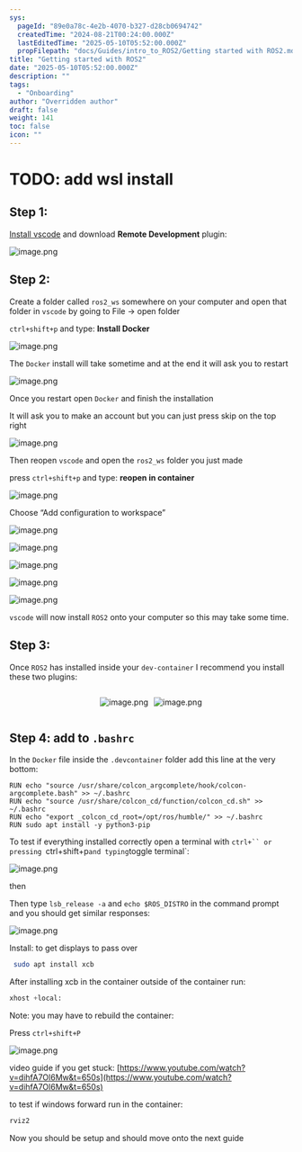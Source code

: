 ```yaml
---
sys:
  pageId: "89e0a78c-4e2b-4070-b327-d28cb0694742"
  createdTime: "2024-08-21T00:24:00.000Z"
  lastEditedTime: "2025-05-10T05:52:00.000Z"
  propFilepath: "docs/Guides/intro_to_ROS2/Getting started with ROS2.md"
title: "Getting started with ROS2"
date: "2025-05-10T05:52:00.000Z"
description: ""
tags:
  - "Onboarding"
author: "Overridden author"
draft: false
weight: 141
toc: false
icon: ""
---
```


# TODO: add wsl install

## Step 1:

[Install vscode](https://code.visualstudio.com/download) and download **Remote Development** plugin:

![image.png](https://prod-files-secure.s3.us-west-2.amazonaws.com/d518164a-d88e-44d1-a4ee-3adb3bd8bce0/efb52993-1881-4a40-b95e-6f020334f022/image.png?X-Amz-Algorithm=AWS4-HMAC-SHA256&X-Amz-Content-Sha256=UNSIGNED-PAYLOAD&X-Amz-Credential=ASIAZI2LB466ZYETM5LZ%2F20250628%2Fus-west-2%2Fs3%2Faws4_request&X-Amz-Date=20250628T004131Z&X-Amz-Expires=3600&X-Amz-Security-Token=IQoJb3JpZ2luX2VjEIj%2F%2F%2F%2F%2F%2F%2F%2F%2F%2FwEaCXVzLXdlc3QtMiJHMEUCIQCeKAApMXxB5us%2Be9SkCeXFMABTzJRgGeHtlcRkBUF6JQIgQzIZ87e2OzPKDTMpgXxpNvg7hzPd%2FgAtWbueCNjn0noqiAQIgf%2F%2F%2F%2F%2F%2F%2F%2F%2F%2FARAAGgw2Mzc0MjMxODM4MDUiDCBvz2NzrVmrEGblJyrcA2sFHDf0vmBsL1CSzFrp6IcDgKjNzDNUrJPfHzPbzo7xhs2%2BzgBGisIHRJ5goeXJuHzLBRCIxomoTY3msq5cNKoMWSafk5%2B%2Ff3zkRelq%2BrzpOyOsrQaIC956cJtEWm5pR9CNsMSLGiIVjXxQP9APxRhy0S0HvY8R2YHUylwkWFXyAo3dxanBX%2Flv6i%2B85FWyHPNE0Rnwwe%2BzP%2F%2F3NaYy4%2F5xcRis884J4mAmoqQ8mX05rVY0HxO3rrzj5gddxgnYgiZQb2uB9jtSW%2BnBRssABnhH0%2FxhjKnBX6L5i%2Ffutt1%2BOpD6lqBsmynbKqppxv3qEo8wr5h%2FHJaauHgSKRmt83UO6o7CnD1f5mZdDjAIp4optnsIHqAIEE7wj%2FmMtYOrh7OGrEG0LKvPaOzGW2egel%2FLCkqK98UCNdfchtJJvkeCVV3RG7t1h8xoCHm91YAk2bDHwCkTxQGslIb5e8rMostkdm%2BsevgX8nxKLRr2%2B50so5XND5bO48fIeRjPK1KaMgiuh1WFvN%2BMa%2FP3tbdIXN8C5R1MOS92ZAcArgA78kxsYTotsV3xAUmcceOemaESwsZYpfVGFpXTWtWH1Ts%2FeHn6naGanoLEs4CO9wdOK6om%2B6s1qrl7x%2FkyOI8%2BMNfW%2FMIGOqUB%2F8mTvSuuQTf0syj%2B4YIZBk2o8wjYS9LrgPlr%2BJt9ig1YcsUjCoLIkor2GohqpjUdZ%2FFijOMx1JxspJF1VdacvbmUqJsfIxLDWG00QYlF2f4n2ruhz4jx6xl%2BbdMIgIVydYOVzZqMxhKPp0zpCObF8Lhl%2Ff2x%2F3kmSOZZStuuwmJQcfCp1Ot5YyXSWehKzMwK9tV1Z6T5JsEg1L142Cja%2BEe9nwE%2F&X-Amz-Signature=3270e6205c64b020145eaab01acd0a0632fefaf377731cc9642bd98793dab6c3&X-Amz-SignedHeaders=host&x-amz-checksum-mode=ENABLED&x-id=GetObject)

## Step 2:

Create a folder called `ros2_ws` somewhere on your computer and open that folder in `vscode` by going to File → open folder 

`ctrl+shift+p` and type: **Install Docker**

![image.png](https://prod-files-secure.s3.us-west-2.amazonaws.com/d518164a-d88e-44d1-a4ee-3adb3bd8bce0/2269dc0e-1cd5-47ff-bceb-c04ad9b2eab0/image.png?X-Amz-Algorithm=AWS4-HMAC-SHA256&X-Amz-Content-Sha256=UNSIGNED-PAYLOAD&X-Amz-Credential=ASIAZI2LB466ZYETM5LZ%2F20250628%2Fus-west-2%2Fs3%2Faws4_request&X-Amz-Date=20250628T004131Z&X-Amz-Expires=3600&X-Amz-Security-Token=IQoJb3JpZ2luX2VjEIj%2F%2F%2F%2F%2F%2F%2F%2F%2F%2FwEaCXVzLXdlc3QtMiJHMEUCIQCeKAApMXxB5us%2Be9SkCeXFMABTzJRgGeHtlcRkBUF6JQIgQzIZ87e2OzPKDTMpgXxpNvg7hzPd%2FgAtWbueCNjn0noqiAQIgf%2F%2F%2F%2F%2F%2F%2F%2F%2F%2FARAAGgw2Mzc0MjMxODM4MDUiDCBvz2NzrVmrEGblJyrcA2sFHDf0vmBsL1CSzFrp6IcDgKjNzDNUrJPfHzPbzo7xhs2%2BzgBGisIHRJ5goeXJuHzLBRCIxomoTY3msq5cNKoMWSafk5%2B%2Ff3zkRelq%2BrzpOyOsrQaIC956cJtEWm5pR9CNsMSLGiIVjXxQP9APxRhy0S0HvY8R2YHUylwkWFXyAo3dxanBX%2Flv6i%2B85FWyHPNE0Rnwwe%2BzP%2F%2F3NaYy4%2F5xcRis884J4mAmoqQ8mX05rVY0HxO3rrzj5gddxgnYgiZQb2uB9jtSW%2BnBRssABnhH0%2FxhjKnBX6L5i%2Ffutt1%2BOpD6lqBsmynbKqppxv3qEo8wr5h%2FHJaauHgSKRmt83UO6o7CnD1f5mZdDjAIp4optnsIHqAIEE7wj%2FmMtYOrh7OGrEG0LKvPaOzGW2egel%2FLCkqK98UCNdfchtJJvkeCVV3RG7t1h8xoCHm91YAk2bDHwCkTxQGslIb5e8rMostkdm%2BsevgX8nxKLRr2%2B50so5XND5bO48fIeRjPK1KaMgiuh1WFvN%2BMa%2FP3tbdIXN8C5R1MOS92ZAcArgA78kxsYTotsV3xAUmcceOemaESwsZYpfVGFpXTWtWH1Ts%2FeHn6naGanoLEs4CO9wdOK6om%2B6s1qrl7x%2FkyOI8%2BMNfW%2FMIGOqUB%2F8mTvSuuQTf0syj%2B4YIZBk2o8wjYS9LrgPlr%2BJt9ig1YcsUjCoLIkor2GohqpjUdZ%2FFijOMx1JxspJF1VdacvbmUqJsfIxLDWG00QYlF2f4n2ruhz4jx6xl%2BbdMIgIVydYOVzZqMxhKPp0zpCObF8Lhl%2Ff2x%2F3kmSOZZStuuwmJQcfCp1Ot5YyXSWehKzMwK9tV1Z6T5JsEg1L142Cja%2BEe9nwE%2F&X-Amz-Signature=3d0641ff9a0112cb11d1971a6ce86aa355d9e9ac848641e8d9277b9018ba3d05&X-Amz-SignedHeaders=host&x-amz-checksum-mode=ENABLED&x-id=GetObject)

The `Docker` install will take sometime and at the end it will ask you to restart

![image.png](https://prod-files-secure.s3.us-west-2.amazonaws.com/d518164a-d88e-44d1-a4ee-3adb3bd8bce0/ed233f78-be33-4b1f-b89c-9c346c0e961e/image.png?X-Amz-Algorithm=AWS4-HMAC-SHA256&X-Amz-Content-Sha256=UNSIGNED-PAYLOAD&X-Amz-Credential=ASIAZI2LB466ZYETM5LZ%2F20250628%2Fus-west-2%2Fs3%2Faws4_request&X-Amz-Date=20250628T004131Z&X-Amz-Expires=3600&X-Amz-Security-Token=IQoJb3JpZ2luX2VjEIj%2F%2F%2F%2F%2F%2F%2F%2F%2F%2FwEaCXVzLXdlc3QtMiJHMEUCIQCeKAApMXxB5us%2Be9SkCeXFMABTzJRgGeHtlcRkBUF6JQIgQzIZ87e2OzPKDTMpgXxpNvg7hzPd%2FgAtWbueCNjn0noqiAQIgf%2F%2F%2F%2F%2F%2F%2F%2F%2F%2FARAAGgw2Mzc0MjMxODM4MDUiDCBvz2NzrVmrEGblJyrcA2sFHDf0vmBsL1CSzFrp6IcDgKjNzDNUrJPfHzPbzo7xhs2%2BzgBGisIHRJ5goeXJuHzLBRCIxomoTY3msq5cNKoMWSafk5%2B%2Ff3zkRelq%2BrzpOyOsrQaIC956cJtEWm5pR9CNsMSLGiIVjXxQP9APxRhy0S0HvY8R2YHUylwkWFXyAo3dxanBX%2Flv6i%2B85FWyHPNE0Rnwwe%2BzP%2F%2F3NaYy4%2F5xcRis884J4mAmoqQ8mX05rVY0HxO3rrzj5gddxgnYgiZQb2uB9jtSW%2BnBRssABnhH0%2FxhjKnBX6L5i%2Ffutt1%2BOpD6lqBsmynbKqppxv3qEo8wr5h%2FHJaauHgSKRmt83UO6o7CnD1f5mZdDjAIp4optnsIHqAIEE7wj%2FmMtYOrh7OGrEG0LKvPaOzGW2egel%2FLCkqK98UCNdfchtJJvkeCVV3RG7t1h8xoCHm91YAk2bDHwCkTxQGslIb5e8rMostkdm%2BsevgX8nxKLRr2%2B50so5XND5bO48fIeRjPK1KaMgiuh1WFvN%2BMa%2FP3tbdIXN8C5R1MOS92ZAcArgA78kxsYTotsV3xAUmcceOemaESwsZYpfVGFpXTWtWH1Ts%2FeHn6naGanoLEs4CO9wdOK6om%2B6s1qrl7x%2FkyOI8%2BMNfW%2FMIGOqUB%2F8mTvSuuQTf0syj%2B4YIZBk2o8wjYS9LrgPlr%2BJt9ig1YcsUjCoLIkor2GohqpjUdZ%2FFijOMx1JxspJF1VdacvbmUqJsfIxLDWG00QYlF2f4n2ruhz4jx6xl%2BbdMIgIVydYOVzZqMxhKPp0zpCObF8Lhl%2Ff2x%2F3kmSOZZStuuwmJQcfCp1Ot5YyXSWehKzMwK9tV1Z6T5JsEg1L142Cja%2BEe9nwE%2F&X-Amz-Signature=977cd4a7ab22d86ed80daed1c56b3f88ed17b87a9241db3ea15d5a4c2e594a2a&X-Amz-SignedHeaders=host&x-amz-checksum-mode=ENABLED&x-id=GetObject)

Once you restart open `Docker` and finish the installation

It will ask you to make an account but you can just press skip on the top right

![image.png](https://prod-files-secure.s3.us-west-2.amazonaws.com/d518164a-d88e-44d1-a4ee-3adb3bd8bce0/21010ad9-1659-4fd9-9f59-9932a09b2a3d/image.png?X-Amz-Algorithm=AWS4-HMAC-SHA256&X-Amz-Content-Sha256=UNSIGNED-PAYLOAD&X-Amz-Credential=ASIAZI2LB466ZYETM5LZ%2F20250628%2Fus-west-2%2Fs3%2Faws4_request&X-Amz-Date=20250628T004131Z&X-Amz-Expires=3600&X-Amz-Security-Token=IQoJb3JpZ2luX2VjEIj%2F%2F%2F%2F%2F%2F%2F%2F%2F%2FwEaCXVzLXdlc3QtMiJHMEUCIQCeKAApMXxB5us%2Be9SkCeXFMABTzJRgGeHtlcRkBUF6JQIgQzIZ87e2OzPKDTMpgXxpNvg7hzPd%2FgAtWbueCNjn0noqiAQIgf%2F%2F%2F%2F%2F%2F%2F%2F%2F%2FARAAGgw2Mzc0MjMxODM4MDUiDCBvz2NzrVmrEGblJyrcA2sFHDf0vmBsL1CSzFrp6IcDgKjNzDNUrJPfHzPbzo7xhs2%2BzgBGisIHRJ5goeXJuHzLBRCIxomoTY3msq5cNKoMWSafk5%2B%2Ff3zkRelq%2BrzpOyOsrQaIC956cJtEWm5pR9CNsMSLGiIVjXxQP9APxRhy0S0HvY8R2YHUylwkWFXyAo3dxanBX%2Flv6i%2B85FWyHPNE0Rnwwe%2BzP%2F%2F3NaYy4%2F5xcRis884J4mAmoqQ8mX05rVY0HxO3rrzj5gddxgnYgiZQb2uB9jtSW%2BnBRssABnhH0%2FxhjKnBX6L5i%2Ffutt1%2BOpD6lqBsmynbKqppxv3qEo8wr5h%2FHJaauHgSKRmt83UO6o7CnD1f5mZdDjAIp4optnsIHqAIEE7wj%2FmMtYOrh7OGrEG0LKvPaOzGW2egel%2FLCkqK98UCNdfchtJJvkeCVV3RG7t1h8xoCHm91YAk2bDHwCkTxQGslIb5e8rMostkdm%2BsevgX8nxKLRr2%2B50so5XND5bO48fIeRjPK1KaMgiuh1WFvN%2BMa%2FP3tbdIXN8C5R1MOS92ZAcArgA78kxsYTotsV3xAUmcceOemaESwsZYpfVGFpXTWtWH1Ts%2FeHn6naGanoLEs4CO9wdOK6om%2B6s1qrl7x%2FkyOI8%2BMNfW%2FMIGOqUB%2F8mTvSuuQTf0syj%2B4YIZBk2o8wjYS9LrgPlr%2BJt9ig1YcsUjCoLIkor2GohqpjUdZ%2FFijOMx1JxspJF1VdacvbmUqJsfIxLDWG00QYlF2f4n2ruhz4jx6xl%2BbdMIgIVydYOVzZqMxhKPp0zpCObF8Lhl%2Ff2x%2F3kmSOZZStuuwmJQcfCp1Ot5YyXSWehKzMwK9tV1Z6T5JsEg1L142Cja%2BEe9nwE%2F&X-Amz-Signature=b18d3191eb11728b46965f9eb5670a997d03b79793b24f2d5a4afe3899f089a1&X-Amz-SignedHeaders=host&x-amz-checksum-mode=ENABLED&x-id=GetObject)

Then reopen `vscode` and open the `ros2_ws` folder you just made

press `ctrl+shift+p` and type: **reopen in container**

![image.png](https://prod-files-secure.s3.us-west-2.amazonaws.com/d518164a-d88e-44d1-a4ee-3adb3bd8bce0/4e93b8c2-41ad-488c-8095-c74205196118/image.png?X-Amz-Algorithm=AWS4-HMAC-SHA256&X-Amz-Content-Sha256=UNSIGNED-PAYLOAD&X-Amz-Credential=ASIAZI2LB466ZYETM5LZ%2F20250628%2Fus-west-2%2Fs3%2Faws4_request&X-Amz-Date=20250628T004131Z&X-Amz-Expires=3600&X-Amz-Security-Token=IQoJb3JpZ2luX2VjEIj%2F%2F%2F%2F%2F%2F%2F%2F%2F%2FwEaCXVzLXdlc3QtMiJHMEUCIQCeKAApMXxB5us%2Be9SkCeXFMABTzJRgGeHtlcRkBUF6JQIgQzIZ87e2OzPKDTMpgXxpNvg7hzPd%2FgAtWbueCNjn0noqiAQIgf%2F%2F%2F%2F%2F%2F%2F%2F%2F%2FARAAGgw2Mzc0MjMxODM4MDUiDCBvz2NzrVmrEGblJyrcA2sFHDf0vmBsL1CSzFrp6IcDgKjNzDNUrJPfHzPbzo7xhs2%2BzgBGisIHRJ5goeXJuHzLBRCIxomoTY3msq5cNKoMWSafk5%2B%2Ff3zkRelq%2BrzpOyOsrQaIC956cJtEWm5pR9CNsMSLGiIVjXxQP9APxRhy0S0HvY8R2YHUylwkWFXyAo3dxanBX%2Flv6i%2B85FWyHPNE0Rnwwe%2BzP%2F%2F3NaYy4%2F5xcRis884J4mAmoqQ8mX05rVY0HxO3rrzj5gddxgnYgiZQb2uB9jtSW%2BnBRssABnhH0%2FxhjKnBX6L5i%2Ffutt1%2BOpD6lqBsmynbKqppxv3qEo8wr5h%2FHJaauHgSKRmt83UO6o7CnD1f5mZdDjAIp4optnsIHqAIEE7wj%2FmMtYOrh7OGrEG0LKvPaOzGW2egel%2FLCkqK98UCNdfchtJJvkeCVV3RG7t1h8xoCHm91YAk2bDHwCkTxQGslIb5e8rMostkdm%2BsevgX8nxKLRr2%2B50so5XND5bO48fIeRjPK1KaMgiuh1WFvN%2BMa%2FP3tbdIXN8C5R1MOS92ZAcArgA78kxsYTotsV3xAUmcceOemaESwsZYpfVGFpXTWtWH1Ts%2FeHn6naGanoLEs4CO9wdOK6om%2B6s1qrl7x%2FkyOI8%2BMNfW%2FMIGOqUB%2F8mTvSuuQTf0syj%2B4YIZBk2o8wjYS9LrgPlr%2BJt9ig1YcsUjCoLIkor2GohqpjUdZ%2FFijOMx1JxspJF1VdacvbmUqJsfIxLDWG00QYlF2f4n2ruhz4jx6xl%2BbdMIgIVydYOVzZqMxhKPp0zpCObF8Lhl%2Ff2x%2F3kmSOZZStuuwmJQcfCp1Ot5YyXSWehKzMwK9tV1Z6T5JsEg1L142Cja%2BEe9nwE%2F&X-Amz-Signature=a5e4a361f26d30cc08a5e2d76f954bbf826f37dd2c692096afbd34e8eccf3329&X-Amz-SignedHeaders=host&x-amz-checksum-mode=ENABLED&x-id=GetObject)

Choose “Add configuration to workspace”

![image.png](https://prod-files-secure.s3.us-west-2.amazonaws.com/d518164a-d88e-44d1-a4ee-3adb3bd8bce0/9560b282-5060-4989-ba37-97e7b2c22476/image.png?X-Amz-Algorithm=AWS4-HMAC-SHA256&X-Amz-Content-Sha256=UNSIGNED-PAYLOAD&X-Amz-Credential=ASIAZI2LB466ZYETM5LZ%2F20250628%2Fus-west-2%2Fs3%2Faws4_request&X-Amz-Date=20250628T004131Z&X-Amz-Expires=3600&X-Amz-Security-Token=IQoJb3JpZ2luX2VjEIj%2F%2F%2F%2F%2F%2F%2F%2F%2F%2FwEaCXVzLXdlc3QtMiJHMEUCIQCeKAApMXxB5us%2Be9SkCeXFMABTzJRgGeHtlcRkBUF6JQIgQzIZ87e2OzPKDTMpgXxpNvg7hzPd%2FgAtWbueCNjn0noqiAQIgf%2F%2F%2F%2F%2F%2F%2F%2F%2F%2FARAAGgw2Mzc0MjMxODM4MDUiDCBvz2NzrVmrEGblJyrcA2sFHDf0vmBsL1CSzFrp6IcDgKjNzDNUrJPfHzPbzo7xhs2%2BzgBGisIHRJ5goeXJuHzLBRCIxomoTY3msq5cNKoMWSafk5%2B%2Ff3zkRelq%2BrzpOyOsrQaIC956cJtEWm5pR9CNsMSLGiIVjXxQP9APxRhy0S0HvY8R2YHUylwkWFXyAo3dxanBX%2Flv6i%2B85FWyHPNE0Rnwwe%2BzP%2F%2F3NaYy4%2F5xcRis884J4mAmoqQ8mX05rVY0HxO3rrzj5gddxgnYgiZQb2uB9jtSW%2BnBRssABnhH0%2FxhjKnBX6L5i%2Ffutt1%2BOpD6lqBsmynbKqppxv3qEo8wr5h%2FHJaauHgSKRmt83UO6o7CnD1f5mZdDjAIp4optnsIHqAIEE7wj%2FmMtYOrh7OGrEG0LKvPaOzGW2egel%2FLCkqK98UCNdfchtJJvkeCVV3RG7t1h8xoCHm91YAk2bDHwCkTxQGslIb5e8rMostkdm%2BsevgX8nxKLRr2%2B50so5XND5bO48fIeRjPK1KaMgiuh1WFvN%2BMa%2FP3tbdIXN8C5R1MOS92ZAcArgA78kxsYTotsV3xAUmcceOemaESwsZYpfVGFpXTWtWH1Ts%2FeHn6naGanoLEs4CO9wdOK6om%2B6s1qrl7x%2FkyOI8%2BMNfW%2FMIGOqUB%2F8mTvSuuQTf0syj%2B4YIZBk2o8wjYS9LrgPlr%2BJt9ig1YcsUjCoLIkor2GohqpjUdZ%2FFijOMx1JxspJF1VdacvbmUqJsfIxLDWG00QYlF2f4n2ruhz4jx6xl%2BbdMIgIVydYOVzZqMxhKPp0zpCObF8Lhl%2Ff2x%2F3kmSOZZStuuwmJQcfCp1Ot5YyXSWehKzMwK9tV1Z6T5JsEg1L142Cja%2BEe9nwE%2F&X-Amz-Signature=0e94dd1d27137d1cef92eeaf8fbd617700ddfb8c2a6d6fc7bca89c23f05b691e&X-Amz-SignedHeaders=host&x-amz-checksum-mode=ENABLED&x-id=GetObject)

![image.png](https://prod-files-secure.s3.us-west-2.amazonaws.com/d518164a-d88e-44d1-a4ee-3adb3bd8bce0/2ee63f81-886b-48e8-a553-dc6e5eac99e4/image.png?X-Amz-Algorithm=AWS4-HMAC-SHA256&X-Amz-Content-Sha256=UNSIGNED-PAYLOAD&X-Amz-Credential=ASIAZI2LB466ZYETM5LZ%2F20250628%2Fus-west-2%2Fs3%2Faws4_request&X-Amz-Date=20250628T004131Z&X-Amz-Expires=3600&X-Amz-Security-Token=IQoJb3JpZ2luX2VjEIj%2F%2F%2F%2F%2F%2F%2F%2F%2F%2FwEaCXVzLXdlc3QtMiJHMEUCIQCeKAApMXxB5us%2Be9SkCeXFMABTzJRgGeHtlcRkBUF6JQIgQzIZ87e2OzPKDTMpgXxpNvg7hzPd%2FgAtWbueCNjn0noqiAQIgf%2F%2F%2F%2F%2F%2F%2F%2F%2F%2FARAAGgw2Mzc0MjMxODM4MDUiDCBvz2NzrVmrEGblJyrcA2sFHDf0vmBsL1CSzFrp6IcDgKjNzDNUrJPfHzPbzo7xhs2%2BzgBGisIHRJ5goeXJuHzLBRCIxomoTY3msq5cNKoMWSafk5%2B%2Ff3zkRelq%2BrzpOyOsrQaIC956cJtEWm5pR9CNsMSLGiIVjXxQP9APxRhy0S0HvY8R2YHUylwkWFXyAo3dxanBX%2Flv6i%2B85FWyHPNE0Rnwwe%2BzP%2F%2F3NaYy4%2F5xcRis884J4mAmoqQ8mX05rVY0HxO3rrzj5gddxgnYgiZQb2uB9jtSW%2BnBRssABnhH0%2FxhjKnBX6L5i%2Ffutt1%2BOpD6lqBsmynbKqppxv3qEo8wr5h%2FHJaauHgSKRmt83UO6o7CnD1f5mZdDjAIp4optnsIHqAIEE7wj%2FmMtYOrh7OGrEG0LKvPaOzGW2egel%2FLCkqK98UCNdfchtJJvkeCVV3RG7t1h8xoCHm91YAk2bDHwCkTxQGslIb5e8rMostkdm%2BsevgX8nxKLRr2%2B50so5XND5bO48fIeRjPK1KaMgiuh1WFvN%2BMa%2FP3tbdIXN8C5R1MOS92ZAcArgA78kxsYTotsV3xAUmcceOemaESwsZYpfVGFpXTWtWH1Ts%2FeHn6naGanoLEs4CO9wdOK6om%2B6s1qrl7x%2FkyOI8%2BMNfW%2FMIGOqUB%2F8mTvSuuQTf0syj%2B4YIZBk2o8wjYS9LrgPlr%2BJt9ig1YcsUjCoLIkor2GohqpjUdZ%2FFijOMx1JxspJF1VdacvbmUqJsfIxLDWG00QYlF2f4n2ruhz4jx6xl%2BbdMIgIVydYOVzZqMxhKPp0zpCObF8Lhl%2Ff2x%2F3kmSOZZStuuwmJQcfCp1Ot5YyXSWehKzMwK9tV1Z6T5JsEg1L142Cja%2BEe9nwE%2F&X-Amz-Signature=aca23f66e555a7b4a5d2cd798bee92d290125d14ca781e6c0a5d36246b3547b5&X-Amz-SignedHeaders=host&x-amz-checksum-mode=ENABLED&x-id=GetObject)

![image.png](https://prod-files-secure.s3.us-west-2.amazonaws.com/d518164a-d88e-44d1-a4ee-3adb3bd8bce0/ae1580b2-b048-407e-aed9-b584224a7a04/image.png?X-Amz-Algorithm=AWS4-HMAC-SHA256&X-Amz-Content-Sha256=UNSIGNED-PAYLOAD&X-Amz-Credential=ASIAZI2LB466ZYETM5LZ%2F20250628%2Fus-west-2%2Fs3%2Faws4_request&X-Amz-Date=20250628T004131Z&X-Amz-Expires=3600&X-Amz-Security-Token=IQoJb3JpZ2luX2VjEIj%2F%2F%2F%2F%2F%2F%2F%2F%2F%2FwEaCXVzLXdlc3QtMiJHMEUCIQCeKAApMXxB5us%2Be9SkCeXFMABTzJRgGeHtlcRkBUF6JQIgQzIZ87e2OzPKDTMpgXxpNvg7hzPd%2FgAtWbueCNjn0noqiAQIgf%2F%2F%2F%2F%2F%2F%2F%2F%2F%2FARAAGgw2Mzc0MjMxODM4MDUiDCBvz2NzrVmrEGblJyrcA2sFHDf0vmBsL1CSzFrp6IcDgKjNzDNUrJPfHzPbzo7xhs2%2BzgBGisIHRJ5goeXJuHzLBRCIxomoTY3msq5cNKoMWSafk5%2B%2Ff3zkRelq%2BrzpOyOsrQaIC956cJtEWm5pR9CNsMSLGiIVjXxQP9APxRhy0S0HvY8R2YHUylwkWFXyAo3dxanBX%2Flv6i%2B85FWyHPNE0Rnwwe%2BzP%2F%2F3NaYy4%2F5xcRis884J4mAmoqQ8mX05rVY0HxO3rrzj5gddxgnYgiZQb2uB9jtSW%2BnBRssABnhH0%2FxhjKnBX6L5i%2Ffutt1%2BOpD6lqBsmynbKqppxv3qEo8wr5h%2FHJaauHgSKRmt83UO6o7CnD1f5mZdDjAIp4optnsIHqAIEE7wj%2FmMtYOrh7OGrEG0LKvPaOzGW2egel%2FLCkqK98UCNdfchtJJvkeCVV3RG7t1h8xoCHm91YAk2bDHwCkTxQGslIb5e8rMostkdm%2BsevgX8nxKLRr2%2B50so5XND5bO48fIeRjPK1KaMgiuh1WFvN%2BMa%2FP3tbdIXN8C5R1MOS92ZAcArgA78kxsYTotsV3xAUmcceOemaESwsZYpfVGFpXTWtWH1Ts%2FeHn6naGanoLEs4CO9wdOK6om%2B6s1qrl7x%2FkyOI8%2BMNfW%2FMIGOqUB%2F8mTvSuuQTf0syj%2B4YIZBk2o8wjYS9LrgPlr%2BJt9ig1YcsUjCoLIkor2GohqpjUdZ%2FFijOMx1JxspJF1VdacvbmUqJsfIxLDWG00QYlF2f4n2ruhz4jx6xl%2BbdMIgIVydYOVzZqMxhKPp0zpCObF8Lhl%2Ff2x%2F3kmSOZZStuuwmJQcfCp1Ot5YyXSWehKzMwK9tV1Z6T5JsEg1L142Cja%2BEe9nwE%2F&X-Amz-Signature=fa6aa3f71228bd8b71c5d670da093a39db478b19287db419e50f76f41bf93721&X-Amz-SignedHeaders=host&x-amz-checksum-mode=ENABLED&x-id=GetObject)

![image.png](https://prod-files-secure.s3.us-west-2.amazonaws.com/d518164a-d88e-44d1-a4ee-3adb3bd8bce0/53255b28-f75e-430f-b9e3-c0ac8577e42b/image.png?X-Amz-Algorithm=AWS4-HMAC-SHA256&X-Amz-Content-Sha256=UNSIGNED-PAYLOAD&X-Amz-Credential=ASIAZI2LB466ZYETM5LZ%2F20250628%2Fus-west-2%2Fs3%2Faws4_request&X-Amz-Date=20250628T004131Z&X-Amz-Expires=3600&X-Amz-Security-Token=IQoJb3JpZ2luX2VjEIj%2F%2F%2F%2F%2F%2F%2F%2F%2F%2FwEaCXVzLXdlc3QtMiJHMEUCIQCeKAApMXxB5us%2Be9SkCeXFMABTzJRgGeHtlcRkBUF6JQIgQzIZ87e2OzPKDTMpgXxpNvg7hzPd%2FgAtWbueCNjn0noqiAQIgf%2F%2F%2F%2F%2F%2F%2F%2F%2F%2FARAAGgw2Mzc0MjMxODM4MDUiDCBvz2NzrVmrEGblJyrcA2sFHDf0vmBsL1CSzFrp6IcDgKjNzDNUrJPfHzPbzo7xhs2%2BzgBGisIHRJ5goeXJuHzLBRCIxomoTY3msq5cNKoMWSafk5%2B%2Ff3zkRelq%2BrzpOyOsrQaIC956cJtEWm5pR9CNsMSLGiIVjXxQP9APxRhy0S0HvY8R2YHUylwkWFXyAo3dxanBX%2Flv6i%2B85FWyHPNE0Rnwwe%2BzP%2F%2F3NaYy4%2F5xcRis884J4mAmoqQ8mX05rVY0HxO3rrzj5gddxgnYgiZQb2uB9jtSW%2BnBRssABnhH0%2FxhjKnBX6L5i%2Ffutt1%2BOpD6lqBsmynbKqppxv3qEo8wr5h%2FHJaauHgSKRmt83UO6o7CnD1f5mZdDjAIp4optnsIHqAIEE7wj%2FmMtYOrh7OGrEG0LKvPaOzGW2egel%2FLCkqK98UCNdfchtJJvkeCVV3RG7t1h8xoCHm91YAk2bDHwCkTxQGslIb5e8rMostkdm%2BsevgX8nxKLRr2%2B50so5XND5bO48fIeRjPK1KaMgiuh1WFvN%2BMa%2FP3tbdIXN8C5R1MOS92ZAcArgA78kxsYTotsV3xAUmcceOemaESwsZYpfVGFpXTWtWH1Ts%2FeHn6naGanoLEs4CO9wdOK6om%2B6s1qrl7x%2FkyOI8%2BMNfW%2FMIGOqUB%2F8mTvSuuQTf0syj%2B4YIZBk2o8wjYS9LrgPlr%2BJt9ig1YcsUjCoLIkor2GohqpjUdZ%2FFijOMx1JxspJF1VdacvbmUqJsfIxLDWG00QYlF2f4n2ruhz4jx6xl%2BbdMIgIVydYOVzZqMxhKPp0zpCObF8Lhl%2Ff2x%2F3kmSOZZStuuwmJQcfCp1Ot5YyXSWehKzMwK9tV1Z6T5JsEg1L142Cja%2BEe9nwE%2F&X-Amz-Signature=4c35974436042104c0dae0e4d46e8c4835043cee22537137253ed0f232a101eb&X-Amz-SignedHeaders=host&x-amz-checksum-mode=ENABLED&x-id=GetObject)

![image.png](https://prod-files-secure.s3.us-west-2.amazonaws.com/d518164a-d88e-44d1-a4ee-3adb3bd8bce0/7c562767-5af9-4ffb-97d1-327bcdf4ee00/image.png?X-Amz-Algorithm=AWS4-HMAC-SHA256&X-Amz-Content-Sha256=UNSIGNED-PAYLOAD&X-Amz-Credential=ASIAZI2LB466ZYETM5LZ%2F20250628%2Fus-west-2%2Fs3%2Faws4_request&X-Amz-Date=20250628T004131Z&X-Amz-Expires=3600&X-Amz-Security-Token=IQoJb3JpZ2luX2VjEIj%2F%2F%2F%2F%2F%2F%2F%2F%2F%2FwEaCXVzLXdlc3QtMiJHMEUCIQCeKAApMXxB5us%2Be9SkCeXFMABTzJRgGeHtlcRkBUF6JQIgQzIZ87e2OzPKDTMpgXxpNvg7hzPd%2FgAtWbueCNjn0noqiAQIgf%2F%2F%2F%2F%2F%2F%2F%2F%2F%2FARAAGgw2Mzc0MjMxODM4MDUiDCBvz2NzrVmrEGblJyrcA2sFHDf0vmBsL1CSzFrp6IcDgKjNzDNUrJPfHzPbzo7xhs2%2BzgBGisIHRJ5goeXJuHzLBRCIxomoTY3msq5cNKoMWSafk5%2B%2Ff3zkRelq%2BrzpOyOsrQaIC956cJtEWm5pR9CNsMSLGiIVjXxQP9APxRhy0S0HvY8R2YHUylwkWFXyAo3dxanBX%2Flv6i%2B85FWyHPNE0Rnwwe%2BzP%2F%2F3NaYy4%2F5xcRis884J4mAmoqQ8mX05rVY0HxO3rrzj5gddxgnYgiZQb2uB9jtSW%2BnBRssABnhH0%2FxhjKnBX6L5i%2Ffutt1%2BOpD6lqBsmynbKqppxv3qEo8wr5h%2FHJaauHgSKRmt83UO6o7CnD1f5mZdDjAIp4optnsIHqAIEE7wj%2FmMtYOrh7OGrEG0LKvPaOzGW2egel%2FLCkqK98UCNdfchtJJvkeCVV3RG7t1h8xoCHm91YAk2bDHwCkTxQGslIb5e8rMostkdm%2BsevgX8nxKLRr2%2B50so5XND5bO48fIeRjPK1KaMgiuh1WFvN%2BMa%2FP3tbdIXN8C5R1MOS92ZAcArgA78kxsYTotsV3xAUmcceOemaESwsZYpfVGFpXTWtWH1Ts%2FeHn6naGanoLEs4CO9wdOK6om%2B6s1qrl7x%2FkyOI8%2BMNfW%2FMIGOqUB%2F8mTvSuuQTf0syj%2B4YIZBk2o8wjYS9LrgPlr%2BJt9ig1YcsUjCoLIkor2GohqpjUdZ%2FFijOMx1JxspJF1VdacvbmUqJsfIxLDWG00QYlF2f4n2ruhz4jx6xl%2BbdMIgIVydYOVzZqMxhKPp0zpCObF8Lhl%2Ff2x%2F3kmSOZZStuuwmJQcfCp1Ot5YyXSWehKzMwK9tV1Z6T5JsEg1L142Cja%2BEe9nwE%2F&X-Amz-Signature=f775e9f736595ecaa33753473f35d2bb7f41134056f35cd1b4b183ef26d5c454&X-Amz-SignedHeaders=host&x-amz-checksum-mode=ENABLED&x-id=GetObject)

`vscode` will now install `ROS2` onto your computer so this may take some time.

## Step 3:

Once `ROS2` has installed inside your `dev-container` I recommend you install these two plugins:

<div style="display: flex;flex-direction: row; column-gap:10px; max-width: 630px;justify-content: center;">
<div>

![image.png](https://prod-files-secure.s3.us-west-2.amazonaws.com/d518164a-d88e-44d1-a4ee-3adb3bd8bce0/3fc3d550-5a54-4ba1-ba6b-faa01cdb7369/image.png?X-Amz-Algorithm=AWS4-HMAC-SHA256&X-Amz-Content-Sha256=UNSIGNED-PAYLOAD&X-Amz-Credential=ASIAZI2LB466UPN52IG5%2F20250628%2Fus-west-2%2Fs3%2Faws4_request&X-Amz-Date=20250628T004132Z&X-Amz-Expires=3600&X-Amz-Security-Token=IQoJb3JpZ2luX2VjEIj%2F%2F%2F%2F%2F%2F%2F%2F%2F%2FwEaCXVzLXdlc3QtMiJHMEUCIFvWOvYXuEIy3ZDASifjYHXbmPFekM1F9KYcAH2kwOP3AiEA2ciwscGkBSgMsQ6pGjpjFO1Y%2BDmoFrs0VBLinSeNHuYqiAQIgf%2F%2F%2F%2F%2F%2F%2F%2F%2F%2FARAAGgw2Mzc0MjMxODM4MDUiDFPe1D125x%2FY1PfE0yrcA2%2B%2FaLnNyycgOqHfBqy73Jq1cVOF0paSGSpkYbg1C0OFrbEgZfA1rAQeWi4OnuGFEZzB259XHVeZuhsAbNrauPqkYwdtvR1obLv7w1RM8uJAk%2FDf%2BwL%2BZrxScfHA6KYumbbIvT9dL147y%2BC4CIUQCFrjvZlJXsDH43hXyclfS5tKzL8nw6%2FPnWHk%2BMfRiuLVlLh2jqp%2BC%2BxY1T25KYc9kZnBF03SsBudFw7xEl1aptKTZgr9EPLBKmYcK6pR%2BPbnhm6fcYXSAGzh3qHSTpF%2B7F2e3crQSw5MFnKaMOknNaUFdmn17zu4%2BnvWK3KEFyJDWK4SI5kntcQKxx0sGzqfv2AIZ%2BTC%2BMY%2Bm7Ft3%2BwpK4qOpUPK6%2BaenD5xbXZT%2FePOSJgxD7QV38ktOQjFUMtKhRletLPNmlGCTAHG1jp8q62rDwWPRIFUDN%2FlsTjZfbSFd%2BCISqX%2FkIENhQgi2IlAK1vqO88dhIhLJSwMetifgtrtxvBZ5S1PydozHhmdz5v3Br3w2OJcY%2FODUaZf%2FtiE%2FyabYlylXcn5NeMqXUMefS2NM6KojHgaS%2F8xpyBfCqGYzy0QjV17v8RmUPGHjWg2QaxbsmzWT%2BmcrDAcGjkw09gBWJlLLIui9mNu0vqLMLjX%2FMIGOqUByu302iudqnB6hdGDKakfQ%2B%2B4ZuLxV%2FRUHij3qTSd28wF9y3V4SKk3x2oK3inDptu7eumxH77I90LGPNGZzwswjlypchOLHrCg83Vm8U16yLTt5SuDmLYkTHQCVmNvOQlRKcTvNU%2FHddnXv9W%2BdHpGWkKPo0Pw4%2FAj419OaBEN38NPMowfTucu7Fa9qzKXVQ7nnqz3W3NbITJ45gC7pESKWwN2QRy&X-Amz-Signature=aef328914b220739360dd585d74d72081f0ca4b16302b7e75e62a8c20b00a0f6&X-Amz-SignedHeaders=host&x-amz-checksum-mode=ENABLED&x-id=GetObject)

</div>
<div>

![image.png](https://prod-files-secure.s3.us-west-2.amazonaws.com/d518164a-d88e-44d1-a4ee-3adb3bd8bce0/d994cc66-13c2-4093-a5a3-f84cf4601a82/image.png?X-Amz-Algorithm=AWS4-HMAC-SHA256&X-Amz-Content-Sha256=UNSIGNED-PAYLOAD&X-Amz-Credential=ASIAZI2LB4664QB646VZ%2F20250628%2Fus-west-2%2Fs3%2Faws4_request&X-Amz-Date=20250628T004132Z&X-Amz-Expires=3600&X-Amz-Security-Token=IQoJb3JpZ2luX2VjEIj%2F%2F%2F%2F%2F%2F%2F%2F%2F%2FwEaCXVzLXdlc3QtMiJIMEYCIQC%2FQbexAfIq0Lnc6BJ2CmAqRrumeRJj4zWFN88fV0p%2F2AIhALsMOqTMkkrPzQ8XKpRYlvRmcc8tgVKD3vz2vYB%2BdpdfKogECIH%2F%2F%2F%2F%2F%2F%2F%2F%2F%2FwEQABoMNjM3NDIzMTgzODA1IgyILzORkCANs83ajsAq3AOqrPAYy6ubUlI%2F06xl6fxZiKcFKZK0HWV16NOcGqS9oi4jJzelYj7f%2Ba7cPbXdN2vOX4Gj2cuP%2Fy8HvbjB0l7vsIN%2FkRPcoWBfDKpjCYh3AebR5mMuN%2FJz1YES81PUbGz8NBnX9tC2Cbz8%2BuBAXAWn6zJG3cb7nc3dLeRzdpnC3ySLUF8s8tLpMCFXvt7QcqYrebf6jTk1213d5s8HAWyas%2BBnKB4DBdJg9e7x8irVl5hpYVdgg%2BYHcTJNdxiyjY6HMisWyKRIubeGCkIlocKnHf%2BdA%2FKHWVQSoisagtwU6F97kB7HCbujHcghpFsIvHOobp5nMvNUzFE0mPLxi50cKd8hY5p64cVxY4%2FkDtKthqOu22CzNU7SZm571yP5F%2BbvcBSN9svlsNjESMrNLp3eij%2Bg7Hfwg5bAxGz9Q%2Btpl%2F%2FS3914NR1ArMT9AOF8BZJqprsCWcT5VYZwFlEIdpx8ajHqcNeKLRFJbAOgymG3UfS%2FUVd4j8Nyvq5rmw0XkjfNCXLPfXWRzn%2BMu8lVcg355%2FLwQoA164p16Fj5WGxg1PIdpPMhYM%2FwA8ANhLY9T3Gv4h5eFES2WNgj5Eld%2FO7fXxNtj41MYxW2o78Nmj%2BQEP9p4BKKJx46eoOulzCM1%2FzCBjqkAfI1HfHPl%2BumLMPsBEpkRfmuVLnpN%2F6djQR2p5HJXTdW2UbuAC%2B7XUfyM%2BWbPsip3Oi4%2Fn4bSAhXOT6T8qi69Kpa%2Bvfup3%2FHSK7ZQgCsptnfN6PEFSw9jGruJNW3UPw2gMwM2xXapz3NHdFsfRFJ4utkm6JrRNTacEOGP5LIIccCFj9f%2B%2BUVdFFADhIQrd%2FvfK6wGE%2FaxEgKzbxOpJ9jnBXQhSod&X-Amz-Signature=0c9fbafdb17a8c93646f59cf0834f6dd81767c366bc0d82b1082547fb712917f&X-Amz-SignedHeaders=host&x-amz-checksum-mode=ENABLED&x-id=GetObject)

</div>
</div>

## Step 4: add to `.bashrc`

In the `Docker` file inside the `.devcontainer` folder add this line at the very bottom: 

```docker
RUN echo "source /usr/share/colcon_argcomplete/hook/colcon-argcomplete.bash" >> ~/.bashrc
RUN echo "source /usr/share/colcon_cd/function/colcon_cd.sh" >> ~/.bashrc
RUN echo "export _colcon_cd_root=/opt/ros/humble/" >> ~/.bashrc
RUN sudo apt install -y python3-pip 
```

To test if everything installed correctly open a terminal with `ctrl+`` or pressing `ctrl+shift+p` and typing `toggle terminal`:

![image.png](https://prod-files-secure.s3.us-west-2.amazonaws.com/d518164a-d88e-44d1-a4ee-3adb3bd8bce0/6a4943d8-b04e-4c02-9a58-775f3384d1a5/image.png?X-Amz-Algorithm=AWS4-HMAC-SHA256&X-Amz-Content-Sha256=UNSIGNED-PAYLOAD&X-Amz-Credential=ASIAZI2LB466ZYETM5LZ%2F20250628%2Fus-west-2%2Fs3%2Faws4_request&X-Amz-Date=20250628T004131Z&X-Amz-Expires=3600&X-Amz-Security-Token=IQoJb3JpZ2luX2VjEIj%2F%2F%2F%2F%2F%2F%2F%2F%2F%2FwEaCXVzLXdlc3QtMiJHMEUCIQCeKAApMXxB5us%2Be9SkCeXFMABTzJRgGeHtlcRkBUF6JQIgQzIZ87e2OzPKDTMpgXxpNvg7hzPd%2FgAtWbueCNjn0noqiAQIgf%2F%2F%2F%2F%2F%2F%2F%2F%2F%2FARAAGgw2Mzc0MjMxODM4MDUiDCBvz2NzrVmrEGblJyrcA2sFHDf0vmBsL1CSzFrp6IcDgKjNzDNUrJPfHzPbzo7xhs2%2BzgBGisIHRJ5goeXJuHzLBRCIxomoTY3msq5cNKoMWSafk5%2B%2Ff3zkRelq%2BrzpOyOsrQaIC956cJtEWm5pR9CNsMSLGiIVjXxQP9APxRhy0S0HvY8R2YHUylwkWFXyAo3dxanBX%2Flv6i%2B85FWyHPNE0Rnwwe%2BzP%2F%2F3NaYy4%2F5xcRis884J4mAmoqQ8mX05rVY0HxO3rrzj5gddxgnYgiZQb2uB9jtSW%2BnBRssABnhH0%2FxhjKnBX6L5i%2Ffutt1%2BOpD6lqBsmynbKqppxv3qEo8wr5h%2FHJaauHgSKRmt83UO6o7CnD1f5mZdDjAIp4optnsIHqAIEE7wj%2FmMtYOrh7OGrEG0LKvPaOzGW2egel%2FLCkqK98UCNdfchtJJvkeCVV3RG7t1h8xoCHm91YAk2bDHwCkTxQGslIb5e8rMostkdm%2BsevgX8nxKLRr2%2B50so5XND5bO48fIeRjPK1KaMgiuh1WFvN%2BMa%2FP3tbdIXN8C5R1MOS92ZAcArgA78kxsYTotsV3xAUmcceOemaESwsZYpfVGFpXTWtWH1Ts%2FeHn6naGanoLEs4CO9wdOK6om%2B6s1qrl7x%2FkyOI8%2BMNfW%2FMIGOqUB%2F8mTvSuuQTf0syj%2B4YIZBk2o8wjYS9LrgPlr%2BJt9ig1YcsUjCoLIkor2GohqpjUdZ%2FFijOMx1JxspJF1VdacvbmUqJsfIxLDWG00QYlF2f4n2ruhz4jx6xl%2BbdMIgIVydYOVzZqMxhKPp0zpCObF8Lhl%2Ff2x%2F3kmSOZZStuuwmJQcfCp1Ot5YyXSWehKzMwK9tV1Z6T5JsEg1L142Cja%2BEe9nwE%2F&X-Amz-Signature=ef42a4064d3f18fbb8ea9cacf2c0e8ba07d6b55ecc3cef5bc7ebd78e60582f99&X-Amz-SignedHeaders=host&x-amz-checksum-mode=ENABLED&x-id=GetObject)

then 

Then type `lsb_release -a` and `echo $ROS_DISTRO` in the command prompt and you should get similar responses:

![image.png](https://prod-files-secure.s3.us-west-2.amazonaws.com/d518164a-d88e-44d1-a4ee-3adb3bd8bce0/3e635dec-a805-4e85-8b9e-d000e5b71a4e/image.png?X-Amz-Algorithm=AWS4-HMAC-SHA256&X-Amz-Content-Sha256=UNSIGNED-PAYLOAD&X-Amz-Credential=ASIAZI2LB466ZYETM5LZ%2F20250628%2Fus-west-2%2Fs3%2Faws4_request&X-Amz-Date=20250628T004131Z&X-Amz-Expires=3600&X-Amz-Security-Token=IQoJb3JpZ2luX2VjEIj%2F%2F%2F%2F%2F%2F%2F%2F%2F%2FwEaCXVzLXdlc3QtMiJHMEUCIQCeKAApMXxB5us%2Be9SkCeXFMABTzJRgGeHtlcRkBUF6JQIgQzIZ87e2OzPKDTMpgXxpNvg7hzPd%2FgAtWbueCNjn0noqiAQIgf%2F%2F%2F%2F%2F%2F%2F%2F%2F%2FARAAGgw2Mzc0MjMxODM4MDUiDCBvz2NzrVmrEGblJyrcA2sFHDf0vmBsL1CSzFrp6IcDgKjNzDNUrJPfHzPbzo7xhs2%2BzgBGisIHRJ5goeXJuHzLBRCIxomoTY3msq5cNKoMWSafk5%2B%2Ff3zkRelq%2BrzpOyOsrQaIC956cJtEWm5pR9CNsMSLGiIVjXxQP9APxRhy0S0HvY8R2YHUylwkWFXyAo3dxanBX%2Flv6i%2B85FWyHPNE0Rnwwe%2BzP%2F%2F3NaYy4%2F5xcRis884J4mAmoqQ8mX05rVY0HxO3rrzj5gddxgnYgiZQb2uB9jtSW%2BnBRssABnhH0%2FxhjKnBX6L5i%2Ffutt1%2BOpD6lqBsmynbKqppxv3qEo8wr5h%2FHJaauHgSKRmt83UO6o7CnD1f5mZdDjAIp4optnsIHqAIEE7wj%2FmMtYOrh7OGrEG0LKvPaOzGW2egel%2FLCkqK98UCNdfchtJJvkeCVV3RG7t1h8xoCHm91YAk2bDHwCkTxQGslIb5e8rMostkdm%2BsevgX8nxKLRr2%2B50so5XND5bO48fIeRjPK1KaMgiuh1WFvN%2BMa%2FP3tbdIXN8C5R1MOS92ZAcArgA78kxsYTotsV3xAUmcceOemaESwsZYpfVGFpXTWtWH1Ts%2FeHn6naGanoLEs4CO9wdOK6om%2B6s1qrl7x%2FkyOI8%2BMNfW%2FMIGOqUB%2F8mTvSuuQTf0syj%2B4YIZBk2o8wjYS9LrgPlr%2BJt9ig1YcsUjCoLIkor2GohqpjUdZ%2FFijOMx1JxspJF1VdacvbmUqJsfIxLDWG00QYlF2f4n2ruhz4jx6xl%2BbdMIgIVydYOVzZqMxhKPp0zpCObF8Lhl%2Ff2x%2F3kmSOZZStuuwmJQcfCp1Ot5YyXSWehKzMwK9tV1Z6T5JsEg1L142Cja%2BEe9nwE%2F&X-Amz-Signature=e2219172dceaa90f596002dbdf1e7b6d16f4b49d7e0627dc5e3fbd0203056c4e&X-Amz-SignedHeaders=host&x-amz-checksum-mode=ENABLED&x-id=GetObject)

Install:  to get displays to pass over

```bash
 sudo apt install xcb
```

After installing xcb in the container outside of the container run:

```python
xhost +local:
```

Note: you may have to rebuild the container:

Press `ctrl+shift+P`

![image.png](https://prod-files-secure.s3.us-west-2.amazonaws.com/d518164a-d88e-44d1-a4ee-3adb3bd8bce0/6c2be660-2618-4c38-9c26-53554f7a0b7b/image.png?X-Amz-Algorithm=AWS4-HMAC-SHA256&X-Amz-Content-Sha256=UNSIGNED-PAYLOAD&X-Amz-Credential=ASIAZI2LB466ZYETM5LZ%2F20250628%2Fus-west-2%2Fs3%2Faws4_request&X-Amz-Date=20250628T004131Z&X-Amz-Expires=3600&X-Amz-Security-Token=IQoJb3JpZ2luX2VjEIj%2F%2F%2F%2F%2F%2F%2F%2F%2F%2FwEaCXVzLXdlc3QtMiJHMEUCIQCeKAApMXxB5us%2Be9SkCeXFMABTzJRgGeHtlcRkBUF6JQIgQzIZ87e2OzPKDTMpgXxpNvg7hzPd%2FgAtWbueCNjn0noqiAQIgf%2F%2F%2F%2F%2F%2F%2F%2F%2F%2FARAAGgw2Mzc0MjMxODM4MDUiDCBvz2NzrVmrEGblJyrcA2sFHDf0vmBsL1CSzFrp6IcDgKjNzDNUrJPfHzPbzo7xhs2%2BzgBGisIHRJ5goeXJuHzLBRCIxomoTY3msq5cNKoMWSafk5%2B%2Ff3zkRelq%2BrzpOyOsrQaIC956cJtEWm5pR9CNsMSLGiIVjXxQP9APxRhy0S0HvY8R2YHUylwkWFXyAo3dxanBX%2Flv6i%2B85FWyHPNE0Rnwwe%2BzP%2F%2F3NaYy4%2F5xcRis884J4mAmoqQ8mX05rVY0HxO3rrzj5gddxgnYgiZQb2uB9jtSW%2BnBRssABnhH0%2FxhjKnBX6L5i%2Ffutt1%2BOpD6lqBsmynbKqppxv3qEo8wr5h%2FHJaauHgSKRmt83UO6o7CnD1f5mZdDjAIp4optnsIHqAIEE7wj%2FmMtYOrh7OGrEG0LKvPaOzGW2egel%2FLCkqK98UCNdfchtJJvkeCVV3RG7t1h8xoCHm91YAk2bDHwCkTxQGslIb5e8rMostkdm%2BsevgX8nxKLRr2%2B50so5XND5bO48fIeRjPK1KaMgiuh1WFvN%2BMa%2FP3tbdIXN8C5R1MOS92ZAcArgA78kxsYTotsV3xAUmcceOemaESwsZYpfVGFpXTWtWH1Ts%2FeHn6naGanoLEs4CO9wdOK6om%2B6s1qrl7x%2FkyOI8%2BMNfW%2FMIGOqUB%2F8mTvSuuQTf0syj%2B4YIZBk2o8wjYS9LrgPlr%2BJt9ig1YcsUjCoLIkor2GohqpjUdZ%2FFijOMx1JxspJF1VdacvbmUqJsfIxLDWG00QYlF2f4n2ruhz4jx6xl%2BbdMIgIVydYOVzZqMxhKPp0zpCObF8Lhl%2Ff2x%2F3kmSOZZStuuwmJQcfCp1Ot5YyXSWehKzMwK9tV1Z6T5JsEg1L142Cja%2BEe9nwE%2F&X-Amz-Signature=f3c50247bc9e3ed86ec5094f83f5ab866da664565679dd1cb74b470bc4ba47d6&X-Amz-SignedHeaders=host&x-amz-checksum-mode=ENABLED&x-id=GetObject)

video guide if you get stuck: [https://www.youtube.com/watch?v=dihfA7Ol6Mw&t=650s](https://www.youtube.com/watch?v=dihfA7Ol6Mw&t=650s)

to test if windows forward run in the container:

```bash
rviz2
```

Now you should be setup and should move onto the next guide 
